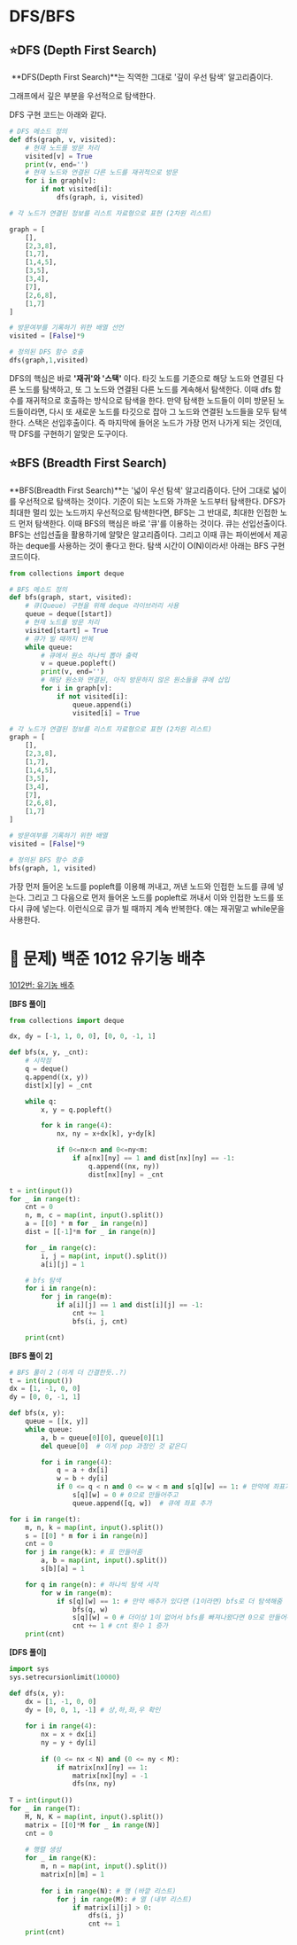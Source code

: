 # DFS/BFS

## ⭐DFS (Depth First Search)

 **DFS(Depth First Search)**는 직역한 그대로 '깊이 우선 탐색' 알고리즘이다. 

그래프에서 깊은 부분을 우선적으로 탐색한다. 

DFS 구현 코드는 아래와 같다.

```python
# DFS 메소드 정의
def dfs(graph, v, visited):
    # 현재 노드를 방문 처리
    visited[v] = True
    print(v, end='')
    # 현재 노드와 연결된 다른 노드를 재귀적으로 방문
    for i in graph[v]:
        if not visited[i]:
            dfs(graph, i, visited)

# 각 노드가 연결된 정보를 리스트 자료형으로 표현 (2차원 리스트)

graph = [
    [],
    [2,3,8],
    [1,7],
    [1,4,5],
    [3,5],
    [3,4],
    [7],
    [2,6,8],
    [1,7]
]

# 방문여부를 기록하기 위한 배열 선언
visited = [False]*9

# 정의된 DFS 함수 호출
dfs(graph,1,visited)
```

DFS의 핵심은 바로 **'재귀'와 '스택'**
이다. 타깃 노드를 기준으로 해당 노드와 연결된 다른 노드를 탐색하고, 또 그 노드와 연결된 다른 노드를 계속해서 탐색한다. 이때 dfs 함수를 재귀적으로 호출하는 방식으로 탐색을 한다. 만약 탐색한 노드들이 이미 방문된 노드들이라면, 다시 또 새로운 노드를 타깃으로 잡아 그 노드와 연결된 노드들을 모두 탐색한다. 스택은 선입후출이다. 즉 마지막에 들어온 노드가 가장 먼저 나가게 되는 것인데, 딱 DFS를 구현하기 알맞은 도구이다.

## ⭐BFS (Breadth First Search)

**BFS(Breadth First Search)**는 '넓이 우선 탐색' 알고리즘이다. 단어 그대로 넓이를 우선적으로 탐색하는 것이다. 기준이 되는 노드와 가까운 노드부터 탐색한다. DFS가 최대한 멀리 있는 노드까지 우선적으로 탐색한다면, BFS는 그 반대로, 최대한 인접한 노드 먼저 탐색한다. 이때 BFS의 핵심은 바로 '큐'를 이용하는 것이다. 큐는 선입선출이다. BFS는 선입선출을 활용하기에 알맞은 알고리즘이다. 그리고 이때 큐는 파이썬에서 제공하는 deque를 사용하는 것이 좋다고 한다. 탐색 시간이 O(N)이라서! 아래는 BFS 구현 코드이다.

```python
from collections import deque

# BFS 메소드 정의
def bfs(graph, start, visited):
    # 큐(Queue) 구현을 위해 deque 라이브러리 사용
    queue = deque([start])
    # 현재 노드를 방문 처리
    visited[start] = True
    # 큐가 빌 때까지 반복
    while queue:
        # 큐에서 원소 하나씩 뽑아 출력
        v = queue.popleft()
        print(v, end='')
        # 해당 원소와 연결된, 아직 방문하지 않은 원소들을 큐에 삽입
        for i in graph[v]:
            if not visited[i]:
                queue.append(i)
                visited[i] = True

# 각 노드가 연결된 정보를 리스트 자료형으로 표현 (2차원 리스트)
graph = [
    [],
    [2,3,8],
    [1,7],
    [1,4,5],
    [3,5],
    [3,4],
    [7],
    [2,6,8],
    [1,7]
]

# 방문여부를 기록하기 위한 배열
visited = [False]*9

# 정의된 BFS 함수 호출
bfs(graph, 1, visited)
```

가장 먼저 들어온 노드를 popleft를 이용해 꺼내고, 꺼낸 노드와 인접한 노드를 큐에 넣는다. 그리고 그 다음으로 먼저 들어온 노드를 popleft로 꺼내서 이와 인접한 노드를 또 다시 큐에 넣는다. 이런식으로 큐가 빌 때까지 계속 반복한다. 얘는 재귀말고 while문을 사용한다.




# 🎯 문제) 백준 1012 유기농 배추

[1012번: 유기농 배추](https://www.acmicpc.net/problem/1012)

**[BFS 풀이]**

```python
from collections import deque

dx, dy = [-1, 1, 0, 0], [0, 0, -1, 1]

def bfs(x, y, _cnt):
    # 시작점
    q = deque()
    q.append((x, y))
    dist[x][y] = _cnt

    while q:
        x, y = q.popleft()

        for k in range(4):
            nx, ny = x+dx[k], y+dy[k]

            if 0<=nx<n and 0<=ny<m:
                if a[nx][ny] == 1 and dist[nx][ny] == -1:
                    q.append((nx, ny))
                    dist[nx][ny] = _cnt

t = int(input())
for _ in range(t):
    cnt = 0
    n, m, c = map(int, input().split())
    a = [[0] * m for _ in range(n)]
    dist = [[-1]*m for _ in range(n)]

    for _ in range(c):
        i, j = map(int, input().split())
        a[i][j] = 1

    # bfs 탐색
    for i in range(n):
        for j in range(m):
            if a[i][j] == 1 and dist[i][j] == -1:
                cnt += 1
                bfs(i, j, cnt)

    print(cnt)
```

**[BFS 풀이 2]**

```python
# BFS 풀이 2 (이게 더 간결한듯..?)
t = int(input())
dx = [1, -1, 0, 0]
dy = [0, 0, -1, 1]

def bfs(x, y):
    queue = [[x, y]]
    while queue:
        a, b = queue[0][0], queue[0][1]
        del queue[0]  # 이게 pop 과정인 것 같은디

        for i in range(4):
            q = a + dx[i]
            w = b + dy[i]
            if 0 <= q < n and 0 <= w < m and s[q][w] == 1: # 만약에 좌표가 주어진 범위 안이고, 배추가 있는 곳이면
                s[q][w] = 0 # 0으로 만들어주고
                queue.append([q, w])  # 큐에 좌표 추가

for i in range(t):
    m, n, k = map(int, input().split())
    s = [[0] * m for i in range(n)]
    cnt = 0
    for j in range(k): # 표 만들어줌
        a, b = map(int, input().split())
        s[b][a] = 1

    for q in range(n): # 하나씩 탐색 시작
        for w in range(m):
            if s[q][w] == 1: # 만약 배추가 있다면 (1이라면) bfs로 더 탐색해줌
                bfs(q, w)
                s[q][w] = 0 # 더이상 1이 없어서 bfs를 빠져나왔다면 0으로 만들어주고 
                cnt += 1 # cnt 횟수 1 증가
    print(cnt)
```

**[DFS 풀이]**

```python
import sys 
sys.setrecursionlimit(10000) 

def dfs(x, y): 
    dx = [1, -1, 0, 0] 
    dy = [0, 0, 1, -1] # 상,하,좌,우 확인 
    
    for i in range(4): 
        nx = x + dx[i] 
        ny = y + dy[i] 
        
        if (0 <= nx < N) and (0 <= ny < M): 
            if matrix[nx][ny] == 1: 
                matrix[nx][ny] = -1 
                dfs(nx, ny) 
                
T = int(input()) 
for _ in range(T): 
    M, N, K = map(int, input().split()) 
    matrix = [[0]*M for _ in range(N)] 
    cnt = 0 
    
    # 행렬 생성  
    for _ in range(K): 
        m, n = map(int, input().split()) 
        matrix[n][m] = 1 
        
        for i in range(N): # 행 (바깥 리스트) 
            for j in range(M): # 열 (내부 리스트) 
                if matrix[i][j] > 0: 
                    dfs(i, j) 
                    cnt += 1 
    print(cnt)
```

